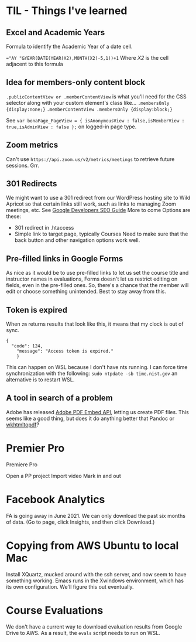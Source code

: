 # TIL - Things I've learned

##  Excel and Academic Years
Formula to identify the Academic Year of a date cell.

```="AY "&YEAR(DATE(YEAR(X2),MONTH(X2)-5,1))+1```
Where *X2* is the cell adjacent to this formula

## Idea for members-only content block
```.publicContentView or .memberContentView``` is what you'll need for the CSS selector along with your custom element's class like...
```.membersOnly {display:none;}```
```.memberContentView .membersOnly {display:block;}```

See ```var bonaPage_PageView = { isAnonymousView : false,isMemberView : true,isAdminView : false };``` on logged-in page type.

## Zoom metrics

Can't use ```https://api.zoom.us/v2/metrics/meetings``` to retrieve future sessions. Grr.

## 301 Redirects
We might want to use a 301 redirect from our WordPress hosting site to Wild Apricot so that certain links still work, such as links to managing Zoom meetings, etc. See [Google Developers SEO Guide](https://developers.google.com/search/docs/advanced/crawling/301-redirects)
More to come
Options are these:
* 301 redirect in .htaccess
* Simple link to target page, typically Courses
Need to make sure that the back button and other navigation options work well.

## Pre-filled links in Google Forms
As nice as it would be to use pre-filled links to let us set the course title and instructor names in evaluations, Forms doesn't let us restrict editing on fields, even in the pre-filled ones. So, there's a chance that the member will edit or choose something unintended.
Best to stay away from this.

## Token is expired
When ```zm``` returns results that look like this, it means that my clock is out of sync. 
```
{
  "code": 124,
    "message": "Access token is expired."
    }
```
This can happen on WSL because I don't have nts running. I can force time synchronization with the following:
```sudo ntpdate -sb time.nist.gov```
an alternative is to restart WSL.

## A tool in search of a problem
Adobe has released [Adobe PDF Embed API](https://www.adobe.io/apis/documentcloud/dcsdk/pdf-pricing.html), letting us create PDF files. This seems like a good thing, but does it do anything better that Pandoc or [wkhtmltopdf](https://wkhtmltopdf.org/)?

# Premier Pro
Premiere Pro

Open a PP project
Import video
Mark in and out

# Facebook Analytics
FA is going away in June 2021.
We can only download the past six months of data. (Go to page, click Insights, and then click Download.)

# Copying from AWS Ubuntu to local Mac
Install XQuartz, mucked around with the ssh server, and now seem to have something working.
Emacs runs in the Xwindows environment, which has its own configuration. We'll figure this out eventually.

# Course Evaluations
We don't have a current way to download evaluation results from Google Drive to AWS. As a result, the ```evals``` script needs to run on WSL. 